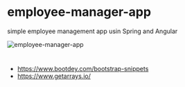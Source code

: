 # employee-manager-app
simple employee management app usin Spring and Angular

![employee-manager-app](https://user-images.githubusercontent.com/44411808/172990527-cbc1624c-c0b9-4046-84df-62488b1e0143.jpg)

#
- https://www.bootdey.com/bootstrap-snippets
- https://www.getarrays.io/
